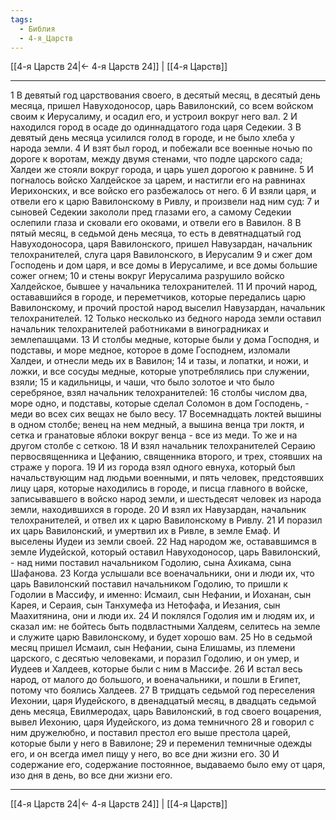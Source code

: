 ```yaml
---
tags:
  - Библия
  - 4-я_Царств
---
```

[[4-я Царств 24|← 4-я Царств 24]] | [[4-я Царств]]

---
1 В девятый год царствования своего, в десятый месяц, в десятый день месяца, пришел Навуходоносор, царь Вавилонский, со всем войском своим к Иерусалиму, и осадил его, и устроил вокруг него вал.
2 И находился город в осаде до одиннадцатого года царя Седекии.
3 В девятый день месяца усилился голод в городе, и не было хлеба у народа земли.
4 И взят был город, и побежали все военные ночью по дороге к воротам, между двумя стенами, что подле царского сада; Халдеи же стояли вокруг города, и царь ушел дорогою к равнине.
5 И погналось войско Халдейское за царем, и настигли его на равнинах Иерихонских, и все войско его разбежалось от него.
6 И взяли царя, и отвели его к царю Вавилонскому в Ривлу, и произвели над ним суд:
7 и сыновей Седекии закололи пред глазами его, а самому Седекии ослепили глаза и сковали его оковами, и отвели его в Вавилон.
8 В пятый месяц, в седьмой день месяца, то есть в девятнадцатый год Навуходоносора, царя Вавилонского, пришел Навузардан, начальник телохранителей, слуга царя Вавилонского, в Иерусалим
9 и сжег дом Господень и дом царя, и все домы в Иерусалиме, и все домы большие сожег огнем;
10 и стены вокруг Иерусалима разрушило войско Халдейское, бывшее у начальника телохранителей.
11 И прочий народ, остававшийся в городе, и переметчиков, которые передались царю Вавилонскому, и прочий простой народ выселил Навузардан, начальник телохранителей.
12 Только несколько из бедного народа земли оставил начальник телохранителей работниками в виноградниках и землепашцами.
13 И столбы медные, которые были у дома Господня, и подставы, и море медное, которое в доме Господнем, изломали Халдеи, и отнесли медь их в Вавилон;
14 и тазы, и лопатки, и ножи, и ложки, и все сосуды медные, которые употреблялись при служении, взяли;
15 и кадильницы, и чаши, что было золотое и что было серебряное, взял начальник телохранителей:
16 столбы числом два, море одно, и подставы, которые сделал Соломон в дом Господень, - меди во всех сих вещах не было весу.
17 Восемнадцать локтей вышины в одном столбе; венец на нем медный, а вышина венца три локтя, и сетка и гранатовые яблоки вокруг венца - все из меди. То же и на другом столбе с сеткою.
18 И взял начальник телохранителей Сераию первосвященника и Цефанию, священника второго, и трех, стоявших на страже у порога.
19 И из города взял одного евнуха, который был начальствующим над людьми военными, и пять человек, предстоявших лицу царя, которые находились в городе, и писца главного в войске, записывавшего в войско народ земли, и шестьдесят человек из народа земли, находившихся в городе.
20 И взял их Навузардан, начальник телохранителей, и отвел их к царю Вавилонскому в Ривлу.
21 И поразил их царь Вавилонский, и умертвил их в Ривле, в земле Емаф. И выселены Иудеи из земли своей.
22 Над народом же, остававшимся в земле Иудейской, который оставил Навуходоносор, царь Вавилонский, - над ними поставил начальником Годолию, сына Ахикама, сына Шафанова.
23 Когда услышали все военачальники, они и люди их, что царь Вавилонский поставил начальником Годолию, то пришли к Годолии в Массифу, и именно: Исмаил, сын Нефании, и Иоханан, сын Карея, и Сераия, сын Танхумефа из Нетофафа, и Иезания, сын Маахитянина, они и люди их.
24 И поклялся Годолия им и людям их, и сказал им: не бойтесь быть подвластными Халдеям, селитесь на земле и служите царю Вавилонскому, и будет хорошо вам.
25 Но в седьмой месяц пришел Исмаил, сын Нефании, сына Елишамы, из племени царского, с десятью человеками, и поразил Годолию, и он умер, и Иудеев и Халдеев, которые были с ним в Массифе.
26 И встал весь народ, от малого до большого, и военачальники, и пошли в Египет, потому что боялись Халдеев.
27 В тридцать седьмой год переселения Иехонии, царя Иудейского, в двенадцатый месяц, в двадцать седьмой день месяца, Евилмеродах, царь Вавилонский, в год своего воцарения, вывел Иехонию, царя Иудейского, из дома темничного
28 и говорил с ним дружелюбно, и поставил престол его выше престола царей, которые были у него в Вавилоне;
29 и переменил темничные одежды его, и он всегда имел пищу у него, во все дни жизни его.
30 И содержание его, содержание постоянное, выдаваемо было ему от царя, изо дня в день, во все дни жизни его.

---
[[4-я Царств 24|← 4-я Царств 24]] | [[4-я Царств]]